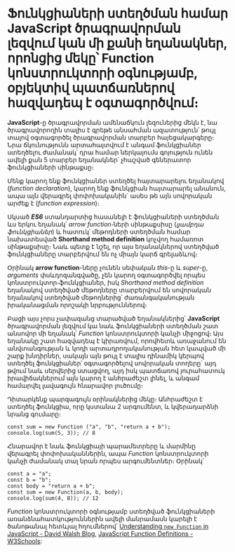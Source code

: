 # Ֆունկցիաների ստեղծման համար JavaScript ծրագրավորման լեզվում կան մի քանի եղանակներ, որոնցից մեկը՝ Function կոնստրուկտորի օգնությամբ, օբյեկտիվ պատճառներով հազվադեպ է օգտագործվում։

**JavaScript**-ը ծրագրավորման ամենաճկուն լեզուներից մեկն է, նա ծրագրավորողին տալիս է գրեթե անսահման ազատություն՝ թույլ տալով օգտագործել ծրագրավորման տարբեր հայեցակարգերը։ Նրա ճկունությունն արտահայտվում է անգամ ֆունկցիաներ ստեղծելու ժամանակ՝ դրա համար ներկայումս գոյություն ունեն ավելի քան 5 տարբեր եղանակներ՝ չհաշված գեներատոր ֆունկցիաների սինթաքսը։

Մենք կարող ենք ֆունկցիաներ ստեղծել հայտարարելու եղանակով (_function declaration_), կարող ենք ֆունկցիան հայտարարել անանուն, ապա այն վերագրել փոփոխականին` ասես թե այն սովորական արժեք է (_function expression_)։

Սկսած **_ES6_** ստանդարտից հասանելի է ֆունկցիաների ստեղծման ևս երկու եղանակ՝ _arrow function_֊ների սինթաքսիսը (_լյամբդա ֆունկցիաներ_) և հատուկ՝ մեթոդների ստեղծման համար նախատեսված **Shorthand method definition** կոչվող համառոտ սինթաքսիսը։
Նաև պետք է նշել, որ այս եղանակներով ստեղծված ֆունկցիաները տարբերվում են ոչ միայն կարճ գրելաձևով։

Օրինակ **arrow function**-ները չունեն սեփական _this_-ը և _super_-ը, _arguments_ փսևդոզանգվածը, չեն կարող օգտագործվել որպես կոնստրուկտոր֊ֆունկցիաներ, իսկ _Shorthand method definition_ եղանակով ստեղծված մեթոդները տարբերվում են սովորական եղանակով ստեղծված մեթոդներից՝ ժառանգականության իրականացման որոշակի նրբություններով։

Բացի այս չորս չափազանց տարածված եղանակներից՝ **JavaScript** ծրագրավորման լեզվում կա նաև ֆունկցիաների ստեղծման շատ անսովոր մի եղանակ՝ _Function_ կոնստրուկտորի կանչի միջոցով։ Այս եղանակը շատ հազվադեպ է կիրառվում, որովհետև առաջանում են անվտանգության և կոդի արտադրողականության հետ կապված մի շարք խնդիրներ, սակայն այն թույլ է տալիս դինամիկ կերպով ստեղծել ֆունկցիաներ՝ օգտագործելով սովորական տողերը` այդ թվում նաև սերվերից ստացվող, այդ իսկ պատճառով յուրահատուկ իրավիճակներում այն կարող է անհրաժեշտ լինել, և անգամ համարվել լավագույն հնարավոր լուծումը։

Դիտարկենք պարզագույն օրինակներից մեկը։ Անհրաժեշտ է ստեղծել ֆունկցիա, որը կստանա 2 արգումենտ, և կվերադարձնի նրանց գումարը։

```
const sum = new Function ("a", "b", "return a + b");
console.log(sum(5, 3)); // 8
```

Հնարավոր է նաև ֆունկցիայի պարամետրերը և մարմինը վերագրել փոփոխականներին, ապա _Function_ կոնստրուկտորի կանչի ժամանակ տալ նրան որպես արգումենտներ։ Օրինակ՝

```
const a = "a";
const b = "b";
const body = "return a + b";
const sum = new Function(a, b, body);
console.log(sum(4, 8)); // 12
```

_Function_ կոնստրուկտորի օգնությամբ ստեղծված ֆունկցիաների առանձնահատկություններին ավելի մանրամասն կարելի է ծանոթանալ հետևյալ հղումներով՝ [Understanding `new Function` in JavaScript - David Walsh Blog](https://davidwalsh.name/new-function), [JavaScript Function Definitions - W3Schools](https://www.w3schools.com/js/js_function_definition.asp):
